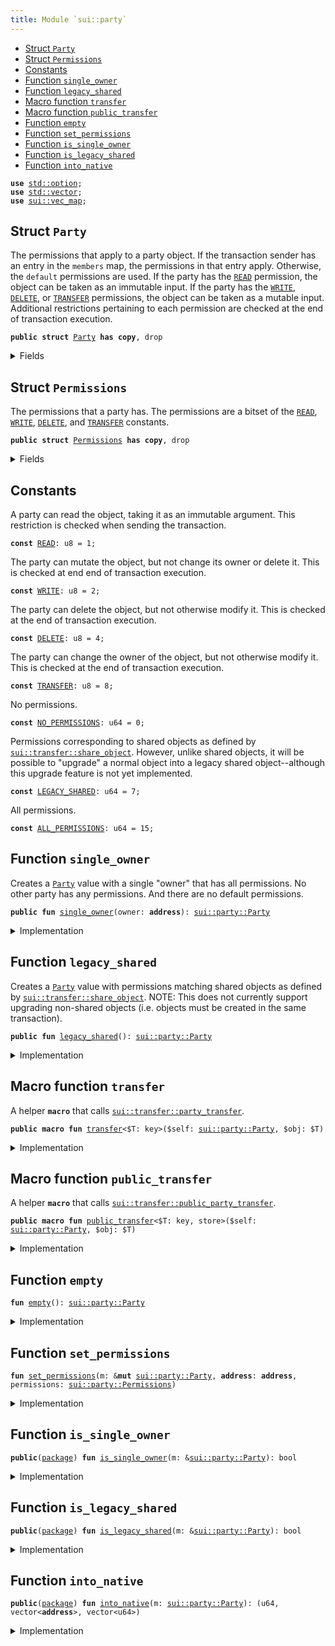 ```yaml
---
title: Module `sui::party`
---
```




-  [Struct `Party`](#sui_party_Party)
-  [Struct `Permissions`](#sui_party_Permissions)
-  [Constants](#@Constants_0)
-  [Function `single_owner`](#sui_party_single_owner)
-  [Function `legacy_shared`](#sui_party_legacy_shared)
-  [Macro function `transfer`](#sui_party_transfer)
-  [Macro function `public_transfer`](#sui_party_public_transfer)
-  [Function `empty`](#sui_party_empty)
-  [Function `set_permissions`](#sui_party_set_permissions)
-  [Function `is_single_owner`](#sui_party_is_single_owner)
-  [Function `is_legacy_shared`](#sui_party_is_legacy_shared)
-  [Function `into_native`](#sui_party_into_native)


<pre><code><b>use</b> <a href="../std/option.md#std_option">std::option</a>;
<b>use</b> <a href="../std/vector.md#std_vector">std::vector</a>;
<b>use</b> <a href="../sui/vec_map.md#sui_vec_map">sui::vec_map</a>;
</code></pre>



<a name="sui_party_Party"></a>

## Struct `Party`

The permissions that apply to a party object. If the transaction sender has an entry in
the <code>members</code> map, the permissions in that entry apply. Otherwise, the <code>default</code> permissions
are used.
If the party has the <code><a href="../sui/party.md#sui_party_READ">READ</a></code> permission, the object can be taken as an immutable input.
If the party has the <code><a href="../sui/party.md#sui_party_WRITE">WRITE</a></code>, <code><a href="../sui/party.md#sui_party_DELETE">DELETE</a></code>, or <code><a href="../sui/party.md#sui_party_TRANSFER">TRANSFER</a></code> permissions, the object can be taken as
a mutable input. Additional restrictions pertaining to each permission are checked at the end
of transaction execution.


<pre><code><b>public</b> <b>struct</b> <a href="../sui/party.md#sui_party_Party">Party</a> <b>has</b> <b>copy</b>, drop
</code></pre>



<details>
<summary>Fields</summary>


<dl>
<dt>
<code>default: <a href="../sui/party.md#sui_party_Permissions">sui::party::Permissions</a></code>
</dt>
<dd>
 The permissions that apply if no specific permissions are set in the <code>members</code> map.
</dd>
<dt>
<code>members: <a href="../sui/vec_map.md#sui_vec_map_VecMap">sui::vec_map::VecMap</a>&lt;<b>address</b>, <a href="../sui/party.md#sui_party_Permissions">sui::party::Permissions</a>&gt;</code>
</dt>
<dd>
 The permissions per transaction sender.
</dd>
</dl>


</details>

<a name="sui_party_Permissions"></a>

## Struct `Permissions`

The permissions that a party has. The permissions are a bitset of the <code><a href="../sui/party.md#sui_party_READ">READ</a></code>, <code><a href="../sui/party.md#sui_party_WRITE">WRITE</a></code>,
<code><a href="../sui/party.md#sui_party_DELETE">DELETE</a></code>, and <code><a href="../sui/party.md#sui_party_TRANSFER">TRANSFER</a></code> constants.


<pre><code><b>public</b> <b>struct</b> <a href="../sui/party.md#sui_party_Permissions">Permissions</a> <b>has</b> <b>copy</b>, drop
</code></pre>



<details>
<summary>Fields</summary>


<dl>
<dt>
<code>0: u64</code>
</dt>
<dd>
</dd>
</dl>


</details>

<a name="@Constants_0"></a>

## Constants


<a name="sui_party_READ"></a>

A party can read the object, taking it as an immutable argument. This restriction is checked
when sending the transaction.


<pre><code><b>const</b> <a href="../sui/party.md#sui_party_READ">READ</a>: u8 = 1;
</code></pre>



<a name="sui_party_WRITE"></a>

The party can mutate the object, but not change its owner or delete it. This is checked at
end end of transaction execution.


<pre><code><b>const</b> <a href="../sui/party.md#sui_party_WRITE">WRITE</a>: u8 = 2;
</code></pre>



<a name="sui_party_DELETE"></a>

The party can delete the object, but not otherwise modify it. This is checked at the end of
transaction execution.


<pre><code><b>const</b> <a href="../sui/party.md#sui_party_DELETE">DELETE</a>: u8 = 4;
</code></pre>



<a name="sui_party_TRANSFER"></a>

The party can change the owner of the object, but not otherwise modify it. This is checked at
the end of transaction execution.


<pre><code><b>const</b> <a href="../sui/party.md#sui_party_TRANSFER">TRANSFER</a>: u8 = 8;
</code></pre>



<a name="sui_party_NO_PERMISSIONS"></a>

No permissions.


<pre><code><b>const</b> <a href="../sui/party.md#sui_party_NO_PERMISSIONS">NO_PERMISSIONS</a>: u64 = 0;
</code></pre>



<a name="sui_party_LEGACY_SHARED"></a>

Permissions corresponding to shared objects as defined by <code><a href="../sui/transfer.md#sui_transfer_share_object">sui::transfer::share_object</a></code>.
However, unlike shared objects, it will be possible to "upgrade" a normal object into a
legacy shared object--although this upgrade feature is not yet implemented.


<pre><code><b>const</b> <a href="../sui/party.md#sui_party_LEGACY_SHARED">LEGACY_SHARED</a>: u64 = 7;
</code></pre>



<a name="sui_party_ALL_PERMISSIONS"></a>

All permissions.


<pre><code><b>const</b> <a href="../sui/party.md#sui_party_ALL_PERMISSIONS">ALL_PERMISSIONS</a>: u64 = 15;
</code></pre>



<a name="sui_party_single_owner"></a>

## Function `single_owner`

Creates a <code><a href="../sui/party.md#sui_party_Party">Party</a></code> value with a single "owner" that has all permissions. No other party
has any permissions. And there are no default permissions.


<pre><code><b>public</b> <b>fun</b> <a href="../sui/party.md#sui_party_single_owner">single_owner</a>(owner: <b>address</b>): <a href="../sui/party.md#sui_party_Party">sui::party::Party</a>
</code></pre>



<details>
<summary>Implementation</summary>


<pre><code><b>public</b> <b>fun</b> <a href="../sui/party.md#sui_party_single_owner">single_owner</a>(owner: <b>address</b>): <a href="../sui/party.md#sui_party_Party">Party</a> {
    <b>let</b> <b>mut</b> mp = <a href="../sui/party.md#sui_party_empty">empty</a>();
    mp.<a href="../sui/party.md#sui_party_set_permissions">set_permissions</a>(owner, <a href="../sui/party.md#sui_party_Permissions">Permissions</a>(<a href="../sui/party.md#sui_party_ALL_PERMISSIONS">ALL_PERMISSIONS</a>));
    mp
}
</code></pre>



</details>

<a name="sui_party_legacy_shared"></a>

## Function `legacy_shared`

Creates a <code><a href="../sui/party.md#sui_party_Party">Party</a></code> value with permissions matching shared objects as defined by
<code><a href="../sui/transfer.md#sui_transfer_share_object">sui::transfer::share_object</a></code>. NOTE: This does not currently support upgrading non-shared
objects (i.e. objects must be created in the same transaction).


<pre><code><b>public</b> <b>fun</b> <a href="../sui/party.md#sui_party_legacy_shared">legacy_shared</a>(): <a href="../sui/party.md#sui_party_Party">sui::party::Party</a>
</code></pre>



<details>
<summary>Implementation</summary>


<pre><code><b>public</b> <b>fun</b> <a href="../sui/party.md#sui_party_legacy_shared">legacy_shared</a>(): <a href="../sui/party.md#sui_party_Party">Party</a> {
    <b>let</b> <b>mut</b> mp = <a href="../sui/party.md#sui_party_empty">empty</a>();
    mp.default = <a href="../sui/party.md#sui_party_Permissions">Permissions</a>(<a href="../sui/party.md#sui_party_LEGACY_SHARED">LEGACY_SHARED</a>);
    mp
}
</code></pre>



</details>

<a name="sui_party_transfer"></a>

## Macro function `transfer`

A helper <code><b>macro</b></code> that calls <code><a href="../sui/transfer.md#sui_transfer_party_transfer">sui::transfer::party_transfer</a></code>.


<pre><code><b>public</b> <b>macro</b> <b>fun</b> <a href="../sui/transfer.md#sui_transfer">transfer</a>&lt;$T: key&gt;($self: <a href="../sui/party.md#sui_party_Party">sui::party::Party</a>, $obj: $T)
</code></pre>



<details>
<summary>Implementation</summary>


<pre><code><b>public</b> <b>macro</b> <b>fun</b> <a href="../sui/transfer.md#sui_transfer">transfer</a>&lt;$T: key&gt;($self: <a href="../sui/party.md#sui_party_Party">Party</a>, $obj: $T) {
    <b>let</b> mp = $self;
    <a href="../sui/transfer.md#sui_transfer_party_transfer">sui::transfer::party_transfer</a>($obj, mp)
}
</code></pre>



</details>

<a name="sui_party_public_transfer"></a>

## Macro function `public_transfer`

A helper <code><b>macro</b></code> that calls <code><a href="../sui/transfer.md#sui_transfer_public_party_transfer">sui::transfer::public_party_transfer</a></code>.


<pre><code><b>public</b> <b>macro</b> <b>fun</b> <a href="../sui/party.md#sui_party_public_transfer">public_transfer</a>&lt;$T: key, store&gt;($self: <a href="../sui/party.md#sui_party_Party">sui::party::Party</a>, $obj: $T)
</code></pre>



<details>
<summary>Implementation</summary>


<pre><code><b>public</b> <b>macro</b> <b>fun</b> <a href="../sui/party.md#sui_party_public_transfer">public_transfer</a>&lt;$T: key + store&gt;($self: <a href="../sui/party.md#sui_party_Party">Party</a>, $obj: $T) {
    <b>let</b> mp = $self;
    <a href="../sui/transfer.md#sui_transfer_public_party_transfer">sui::transfer::public_party_transfer</a>($obj, mp)
}
</code></pre>



</details>

<a name="sui_party_empty"></a>

## Function `empty`



<pre><code><b>fun</b> <a href="../sui/party.md#sui_party_empty">empty</a>(): <a href="../sui/party.md#sui_party_Party">sui::party::Party</a>
</code></pre>



<details>
<summary>Implementation</summary>


<pre><code><b>fun</b> <a href="../sui/party.md#sui_party_empty">empty</a>(): <a href="../sui/party.md#sui_party_Party">Party</a> {
<a href="../sui/party.md#sui_party_Party">Party</a> {
default: <a href="../sui/party.md#sui_party_Permissions">Permissions</a>(<a href="../sui/party.md#sui_party_NO_PERMISSIONS">NO_PERMISSIONS</a>),
members: <a href="../sui/vec_map.md#sui_vec_map_empty">vec_map::empty</a>(),
}
}
</code></pre>



</details>

<a name="sui_party_set_permissions"></a>

## Function `set_permissions`



<pre><code><b>fun</b> <a href="../sui/party.md#sui_party_set_permissions">set_permissions</a>(m: &<b>mut</b> <a href="../sui/party.md#sui_party_Party">sui::party::Party</a>, <b>address</b>: <b>address</b>, permissions: <a href="../sui/party.md#sui_party_Permissions">sui::party::Permissions</a>)
</code></pre>



<details>
<summary>Implementation</summary>


<pre><code><b>fun</b> <a href="../sui/party.md#sui_party_set_permissions">set_permissions</a>(m: &<b>mut</b> <a href="../sui/party.md#sui_party_Party">Party</a>, <b>address</b>: <b>address</b>, permissions: <a href="../sui/party.md#sui_party_Permissions">Permissions</a>) {
<b>if</b> (m.members.contains(&<b>address</b>)) {
m.members.remove(&<b>address</b>);
};
m.members.insert(<b>address</b>, permissions);
}
</code></pre>



</details>

<a name="sui_party_is_single_owner"></a>

## Function `is_single_owner`



<pre><code><b>public</b>(<a href="../sui/package.md#sui_package">package</a>) <b>fun</b> <a href="../sui/party.md#sui_party_is_single_owner">is_single_owner</a>(m: &<a href="../sui/party.md#sui_party_Party">sui::party::Party</a>): bool
</code></pre>



<details>
<summary>Implementation</summary>


<pre><code><b>public</b>(<a href="../sui/package.md#sui_package">package</a>) <b>fun</b> <a href="../sui/party.md#sui_party_is_single_owner">is_single_owner</a>(m: &<a href="../sui/party.md#sui_party_Party">Party</a>): bool {
    m.default.0 == <a href="../sui/party.md#sui_party_NO_PERMISSIONS">NO_PERMISSIONS</a> &&
    m.members.size() == 1 &&
    { <b>let</b> (_, p) = m.members.get_entry_by_idx(0); p.0 == <a href="../sui/party.md#sui_party_ALL_PERMISSIONS">ALL_PERMISSIONS</a> }
}
</code></pre>



</details>

<a name="sui_party_is_legacy_shared"></a>

## Function `is_legacy_shared`



<pre><code><b>public</b>(<a href="../sui/package.md#sui_package">package</a>) <b>fun</b> <a href="../sui/party.md#sui_party_is_legacy_shared">is_legacy_shared</a>(m: &<a href="../sui/party.md#sui_party_Party">sui::party::Party</a>): bool
</code></pre>



<details>
<summary>Implementation</summary>


<pre><code><b>public</b>(<a href="../sui/package.md#sui_package">package</a>) <b>fun</b> <a href="../sui/party.md#sui_party_is_legacy_shared">is_legacy_shared</a>(m: &<a href="../sui/party.md#sui_party_Party">Party</a>): bool {
    m.default.0 == <a href="../sui/party.md#sui_party_LEGACY_SHARED">LEGACY_SHARED</a> &&
    m.members.size() == 0
}
</code></pre>



</details>

<a name="sui_party_into_native"></a>

## Function `into_native`



<pre><code><b>public</b>(<a href="../sui/package.md#sui_package">package</a>) <b>fun</b> <a href="../sui/party.md#sui_party_into_native">into_native</a>(m: <a href="../sui/party.md#sui_party_Party">sui::party::Party</a>): (u64, vector&lt;<b>address</b>&gt;, vector&lt;u64&gt;)
</code></pre>



<details>
<summary>Implementation</summary>


<pre><code><b>public</b>(<a href="../sui/package.md#sui_package">package</a>) <b>fun</b> <a href="../sui/party.md#sui_party_into_native">into_native</a>(
    m: <a href="../sui/party.md#sui_party_Party">Party</a>,
): (u64, vector&lt;<b>address</b>&gt;, vector&lt;u64&gt;) {
    <b>let</b> <a href="../sui/party.md#sui_party_Party">Party</a> { default, members } = m;
    <b>let</b> (addresses, permissions) = members.into_keys_values();
    <b>let</b> permissions = permissions.map!(|<a href="../sui/party.md#sui_party_Permissions">Permissions</a>(p)| p);
    (default.0, addresses, permissions)
}
</code></pre>



</details>
